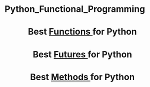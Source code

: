 # Python_Functional_Programming
<h1 align='center'> Best <a href="./exm1.py"> Functions </a> for Python </h1>

<h1 align='center'> Best  <a href="./exm1.py"> Futures </a> for Python </h1>



<h1 align='center'> Best <a href="./exm3py"> Methods  </a> for Python </h1>
